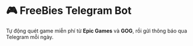 # 🎮 FreeBies Telegram Bot

Tự động quét game miễn phí từ **Epic Games** và **GOG**, rồi gửi thông báo qua Telegram mỗi ngày.


